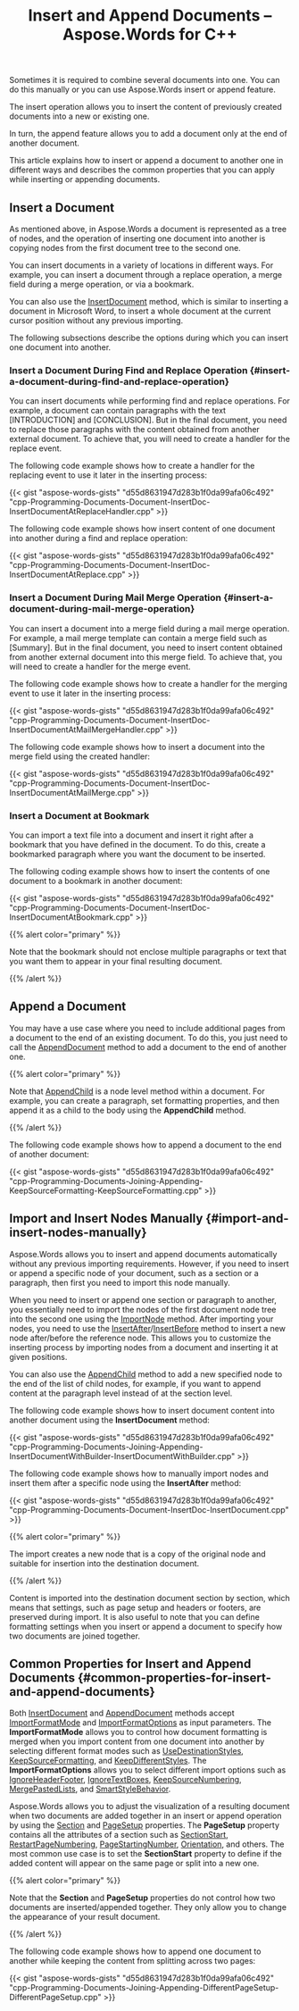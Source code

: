 ﻿---
title: Insert and Append Documents – Aspose.Words for С++
articleTitle: Insert and Append Documents
linktitle: Insert and Append Documents
description: "Aspose.Words for C++ allows you to combine documents into one: insert or append a document into a new or existing one using find and replace, merge field, bookmark, or simply at the document end."
type: docs
aliases:
 - /cpp/join-and-appending-documents/
weight: 70
url: /cpp/insert-and-append-documents/
---

Sometimes it is required to combine several documents into one. You can do this manually or you can use Aspose.Words insert or append feature.

The insert operation allows you to insert the content of previously created documents into a new or existing one.

In turn, the append feature allows you to add a document only at the end of another document.

This article explains how to insert or append a document to another one in different ways and describes the common properties that you can apply while inserting or appending documents.

## Insert a Document

As mentioned above, in Aspose.Words a document is represented as a tree of nodes, and the operation of inserting one document into another is copying nodes from the first document tree to the second one.

You can insert documents in a variety of locations in different ways. For example, you can insert a document through a replace operation, a merge field during a merge operation, or via a bookmark.

You can also use the [InsertDocument](https://apireference.aspose.com/words/cpp/class/aspose.words.document_builder#insertdocument_document_importformatmode) method, which is similar to inserting a document in Microsoft Word, to insert a whole document at the current cursor position without any previous importing.

The following subsections describe the options during which you can insert one document into another.

### Insert a Document During Find and Replace Operation {#insert-a-document-during-find-and-replace-operation}

You can insert documents while performing find and replace operations. For example, a document can contain paragraphs with the text [INTRODUCTION] and [CONCLUSION]. But in the final document, you need to replace those paragraphs with the content obtained from another external document. To achieve that, you will need to create a handler for the replace event.

The following code example shows how to create a handler for the replacing event to use it later in the inserting process:

{{< gist "aspose-words-gists" "d55d8631947d283b1f0da99afa06c492" "cpp-Programming-Documents-Document-InsertDoc-InsertDocumentAtReplaceHandler.cpp" >}}

The following code example shows how insert content of one document into another during a find and replace operation:

{{< gist "aspose-words-gists" "d55d8631947d283b1f0da99afa06c492" "cpp-Programming-Documents-Document-InsertDoc-InsertDocumentAtReplace.cpp" >}}

### Insert a Document During Mail Merge Operation {#insert-a-document-during-mail-merge-operation}

You can insert a document into a merge field during a mail merge operation. For example, a mail merge template can contain a merge field such as [Summary]. But in the final document, you need to insert content obtained from another external document into this merge field. To achieve that, you will need to create a handler for the merge event.

The following code example shows how to create a handler for the merging event to use it later in the inserting process:

{{< gist "aspose-words-gists" "d55d8631947d283b1f0da99afa06c492" "cpp-Programming-Documents-Document-InsertDoc-InsertDocumentAtMailMergeHandler.cpp" >}}

The following code example shows how to insert a document into the merge field using the created handler:

{{< gist "aspose-words-gists" "d55d8631947d283b1f0da99afa06c492" "cpp-Programming-Documents-Document-InsertDoc-InsertDocumentAtMailMerge.cpp" >}}

### Insert a Document at Bookmark

You can import a text file into a document and insert it right after a bookmark that you have defined in the document. To do this, create a bookmarked paragraph where you want the document to be inserted.

The following coding example shows how to insert the contents of one document to a bookmark in another document:

{{< gist "aspose-words-gists" "d55d8631947d283b1f0da99afa06c492" "cpp-Programming-Documents-Document-InsertDoc-InsertDocumentAtBookmark.cpp" >}}

{{% alert color="primary" %}} 

Note that the bookmark should not enclose multiple paragraphs or text that you want them to appear in your final resulting document.

{{% /alert %}} 

## Append a Document

You may have a use case where you need to include additional pages from a document to the end of an existing document. To do this, you just need to call the [AppendDocument](https://apireference.aspose.com/words/cpp/class/aspose.words.document#appenddocument_document_importformatmode) method to add a document to the end of another one.

{{% alert color="primary" %}} 

Note that [AppendChild](https://apireference.aspose.com/words/cpp/class/aspose.words.composite_node#appendchild_node) is a node level method within a document. For example, you can create a paragraph, set formatting properties, and then append it as a child to the body using the **AppendChild** method.

{{% /alert %}} 

The following code example shows how to append a document to the end of another document:

{{< gist "aspose-words-gists" "d55d8631947d283b1f0da99afa06c492" "cpp-Programming-Documents-Joining-Appending-KeepSourceFormatting-KeepSourceFormatting.cpp" >}}

## Import and Insert Nodes Manually {#import-and-insert-nodes-manually}

Aspose.Words allows you to insert and append documents automatically without any previous importing requirements. However, if you need to insert or append a specific node of your document, such as a section or a paragraph, then first you need to import this node manually.

When you need to insert or append one section or paragraph to another, you essentially need to import the nodes of the first document node tree into the second one using the [ImportNode](https://apireference.aspose.com/words/cpp/class/aspose.words.node_importer#importnode_node_bool) method. After importing your nodes, you need to use the [InsertAfter](https://apireference.aspose.com/words/cpp/class/aspose.words.composite_node#insertafter_node_node)/[InsertBefore](https://apireference.aspose.com/words/cpp/class/aspose.words.composite_node#insertbefore_node_node) method to insert a new node after/before the reference node. This allows you to customize the inserting process by importing nodes from a document and inserting it at given positions.

You can also use the [AppendChild](https://apireference.aspose.com/words/cpp/class/aspose.words.composite_node#appendchild_node) method to add a new specified node to the end of the list of child nodes, for example, if you want to append content at the paragraph level instead of at the section level.

The following code example shows how to insert document content into another document using the **InsertDocument** method:

{{< gist "aspose-words-gists" "d55d8631947d283b1f0da99afa06c492" "cpp-Programming-Documents-Joining-Appending-InsertDocumentWithBuilder-InsertDocumentWithBuilder.cpp" >}}

The following code example shows how to manually import nodes and insert them after a specific node using the **InsertAfter** method:

{{< gist "aspose-words-gists" "d55d8631947d283b1f0da99afa06c492" "cpp-Programming-Documents-Document-InsertDoc-InsertDocument.cpp" >}}

{{% alert color="primary" %}} 

The import creates a new node that is a copy of the original node and suitable for insertion into the destination document.

{{% /alert %}} 

Content is imported into the destination document section by section, which means that settings, such as page setup and headers or footers, are preserved during import. It is also useful to note that you can define formatting settings when you insert or append a document to specify how two documents are joined together.

## Common Properties for Insert and Append Documents {#common-properties-for-insert-and-append-documents}

Both [InsertDocument](https://apireference.aspose.com/words/cpp/class/aspose.words.document_builder#insertdocument_document_importformatmode) and [AppendDocument](https://apireference.codeporting.com/native/cs2cpp/namespace/system#a6b77ccd8c49df28c153be0462cdfdf49) methods accept [ImportFormatMode](https://apireference.aspose.com/words/cpp/namespace/aspose.words#importformatmode) and [ImportFormatOptions](https://apireference.aspose.com/words/cpp/class/aspose.words.import_format_options) as input parameters. The **ImportFormatMode** allows you to control how document formatting is merged when you import content from one document into another by selecting different format modes such as [UseDestinationStyles](https://apireference.aspose.com/words/cpp/namespace/aspose.words#importformatmode), [KeepSourceFormatting](https://apireference.aspose.com/words/cpp/namespace/aspose.words#importformatmode), and [KeepDifferentStyles](https://apireference.aspose.com/words/cpp/namespace/aspose.words#importformatmode). The **ImportFormatOptions** allows you to select different import options such as [IgnoreHeaderFooter](https://apireference.aspose.com/words/cpp/class/aspose.words.import_format_options#get_ignoreheaderfooter_const), [IgnoreTextBoxes](https://apireference.aspose.com/words/cpp/class/aspose.words.import_format_options#get_ignoretextboxes_const), [KeepSourceNumbering](https://apireference.aspose.com/words/cpp/class/aspose.words.import_format_options#get_keepsourcenumbering_const), [MergePastedLists](https://apireference.aspose.com/words/cpp/class/aspose.words.import_format_options#get_mergepastedlists_const), and [SmartStyleBehavior](https://apireference.aspose.com/words/cpp/class/aspose.words.import_format_options#get_smartstylebehavior_const).

Aspose.Words allows you to adjust the visualization of a resulting document when two documents are added together in an insert or append operation by using the [Section](https://apireference.aspose.com/words/cpp/class/aspose.words.section) and [PageSetup](https://apireference.aspose.com/words/cpp/class/aspose.words.page_setup) properties. The **PageSetup** property contains all the attributes of a section such as [SectionStart](https://apireference.aspose.com/words/cpp/class/aspose.words.page_setup#get_sectionstart), [RestartPageNumbering](https://apireference.aspose.com/words/cpp/class/aspose.words.page_setup#get_restartpagenumbering), [PageStartingNumber](https://apireference.aspose.com/words/cpp/class/aspose.words.page_setup#get_pagestartingnumber), [Orientation](https://apireference.aspose.com/words/cpp/class/aspose.words.page_setup#get_orientation), and others. The most common use case is to set the **SectionStart** property to define if the added content will appear on the same page or split into a new one.

{{% alert color="primary" %}} 

Note that the **Section** and **PageSetup** properties do not control how two documents are inserted/appended together. They only allow you to change the appearance of your result document.

{{% /alert %}} 

The following code example shows how to append one document to another while keeping the content from splitting across two pages:

{{< gist "aspose-words-gists" "d55d8631947d283b1f0da99afa06c492" "cpp-Programming-Documents-Joining-Appending-DifferentPageSetup-DifferentPageSetup.cpp" >}}
